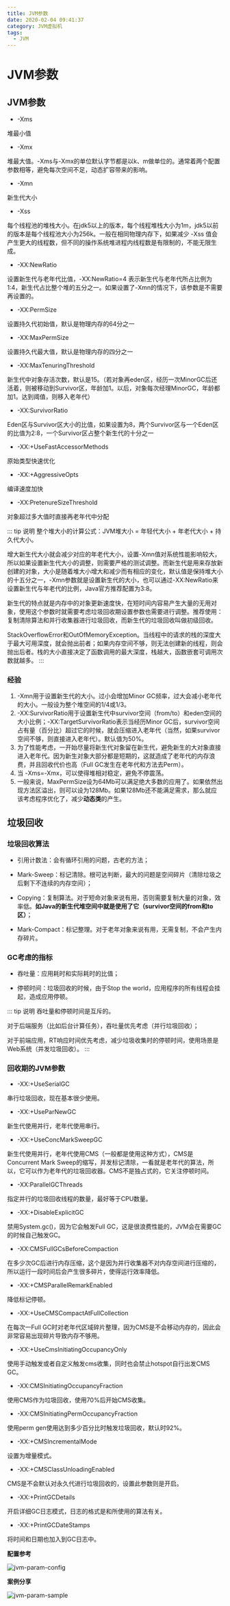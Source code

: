 ```yaml
---
title: JVM参数
date: 2020-02-04 09:41:37
category: JVM虚拟机
tags: 
  - JVM
---
```


# JVM参数

## JVM参数

- -Xms

堆最小值

- -Xmx

堆最大值。-Xms与-Xmx的单位默认字节都是以k、m做单位的。通常着两个配置参数相等，避免每次空间不足，动态扩容带来的影响。

- -Xmn

新生代大小

- -Xss

每个线程池的堆栈大小。在jdk5以上的版本，每个线程堆栈大小为1m，jdk5以前的版本是每个线程池大小为256k。一般在相同物理内存下，如果减少 -Xss 值会产生更大的线程数，但不同的操作系统堆进程内线程数是有限制的，不能无限生成。

- -XX:NewRatio

设置新生代与老年代比值，-XX:NewRatio=4 表示新生代与老年代所占比例为 1:4，新生代占比整个堆的五分之一。如果设置了-Xmn的情况下，该参数是不需要再设置的。

- -XX:PermSize

设置持久代初始值，默认是物理内存的64分之一

- -XX:MaxPermSize

设置持久代最大值，默认是物理内存的四分之一

- -XX:MaxTenuringThreshold

新生代中对象存活次数，默认是15。（若对象再eden区，经历一次MinorGC后还活着，则被移动到Survivor区，年龄加1。以后，对象每次经理MinorGC，年龄都加1。达到阈值，则移入老年代）

- -XX:SurvivorRatio

Eden区与Survivor区大小的比值，如果设置为8，两个Survivor区与一个Eden区的比值为2:8，一个Survivor区占整个新生代的十分之一

- -XX:+UseFastAccessorMethods

原始类型快速优化

- -XX:+AggressiveOpts

编译速度加快

- -XX:PretenureSizeThreshold

对象超过多大值时直接再老年代中分配

::: tip 说明
整个堆大小的计算公式：JVM堆大小 = 年轻代大小 + 年老代大小 + 持久代大小。

增大新生代大小就会减少对应的年老代大小，设置-Xmn值对系统性能影响较大，所以如果设置新生代大小的调整，则需要严格的测试调整。而新生代是用来存放新创建的对象，大小是随着堆大小增大和减少而有相应的变化，默认值是保持堆大小的十五分之一，-Xmn参数就是设置新生代的大小，也可以通过-XX:NewRatio来设置新生代与年老代的比例，Java官方推荐配置为3:8。

新生代的特点就是内存中的对象更新速度快，在短时间内容易产生大量的无用对象，使用这个参数时就需要考虑垃圾回收期设置参数也需要进行调整。推荐使用：复制清除算法和并行收集器进行垃圾回收，而新生代的垃圾回收叫做初级回收。

StackOverflowError和OutOfMemoryException。当线程中的请求的栈的深度大于最大可用深度，就会抛出前者；如果内存空间不够，则无法创建新的线程，则会抛出后者。栈的大小直接决定了函数调用的最大深度，栈越大，函数嵌套可调用次数就越多。
:::

### 经验

1. -Xmn用于设置新生代的大小。过小会增加Minor GC频率，过大会减小老年代的大小。一般设为整个堆空间的1/4或1/3。
2. -XX:SurvivorRatio用于设置新生代中survivor空间（from/to）和eden空间的大小比例；-XX:TargetSurvivorRatio表示当经历Minor GC后，survivor空间占有量（百分比）超过它的时候，就会压缩进入老年代（当然，如果survivor空间不够，则直接进入老年代）。默认值为50%。
3. 为了性能考虑，一开始尽量将新生代对象留在新生代，避免新生的大对象直接进入老年代。因为新生对象大部分都是短期的，这就造成了老年代的内存浪费，并且回收代价也高（Full GC发生在老年代和方法去Perm）。
4. 当 -Xms=-Xmx，可以使得堆相对稳定，避免不停震荡。
5. 一般来说，MaxPermSize设为64Mb可以满足绝大多数的应用了。如果依然出现方法区溢出，则可以设为128Mb。如果128Mb还不能满足需求，那么就应该考虑程序优化了，减少**动态类**的产生。

## 垃圾回收

### 垃圾回收算法

- 引用计数法：会有循环引用的问题，古老的方法；

- Mark-Sweep：标记清除。根可达判断，最大的问题是空间碎片（清除垃圾之后剩下不连续的内存空间）；

- Copying：复制算法。对于短命对象来说有用，否则需要复制大量的对象，效率低。**如Java的新生代堆空间中就是使用了它（survivor空间的from和to区）**；

- Mark-Compact：标记整理。对于老年对象来说有用，无需复制，不会产生内存碎片。

### GC考虑的指标

- 吞吐量：应用耗时和实际耗时的比值；

- 停顿时间：垃圾回收的时候，由于Stop the world，应用程序的所有线程会挂起，造成应用停顿。

::: tip 说明
吞吐量和停顿时间是互斥的。

对于后端服务（比如后台计算任务），吞吐量优先考虑（并行垃圾回收）；

对于前端应用，RT响应时间优先考虑，减少垃圾收集时的停顿时间，使用场景是Web系统（并发垃圾回收）。
:::

### 回收期的JVM参数

- -XX:+UseSerialGC

串行垃圾回收，现在基本很少使用。

- -XX:+UseParNewGC

新生代使用并行，老年代使用串行。

- -XX:+UseConcMarkSweepGC

新生代使用并行，老年代使用CMS（一般都是使用这种方式），CMS是Concurrent Mark Sweep的缩写，并发标记清除，一看就是老年代的算法，所以，它可以作为老年代的垃圾回收器。CMS不是独占式的，它关注停顿时间。

- -XX:ParallelGCThreads

指定并行的垃圾回收线程的数量，最好等于CPU数量。

- -XX:+DisableExplicitGC

禁用System.gc()，因为它会触发Full GC，这是很浪费性能的，JVM会在需要GC的时候自己触发GC。

- -XX:CMSFullGCsBeforeCompaction

在多少次GC后进行内存压缩，这个是因为并行收集器不对内存空间进行压缩的，所以运行一段时间后会产生很多碎片，使得运行效率降低。

- -XX:+CMSParallelRemarkEnabled

降低标记停顿。

- -XX:+UseCMSCompactAtFullCollection

在每次一Full GC时对老年代区域碎片整理，因为CMS是不会移动内存的，因此会非常容易出现碎片导致内存不够用。

- -XX:+UseCmsInitiatingOccupancyOnly

使用手动触发或者自定义触发cms收集，同时也会禁止hotspot自行出发CMS GC。

- -XX:CMSInitiatingOccupancyFraction

使用CMS作为垃圾回收，使用70%后开始CMS收集。

- -XX:CMSInitiatingPermOccupancyFraction

使用perm gen使用达到多少百分比时触发垃圾回收，默认时92%。

- -XX:+CMSIncrementalMode

设置为增量模式。

- -XX:+CMSClassUnloadingEnabled

CMS是不会默认对永久代进行垃圾回收的，设置此参数则是开启。

- -XX:+PrintGCDetails

开启详细GC日志模式，日志的格式是和所使用的算法有关。

- -XX:+PrintGCDateStamps

将时间和日期也加入到GC日志中。

**配置参考**

![jvm-param-config](/images/JVM参数/jvm-param-config.png)

**案例分享**

![jvm-param-sample](/images/JVM参数/jvm-param-sample.png)